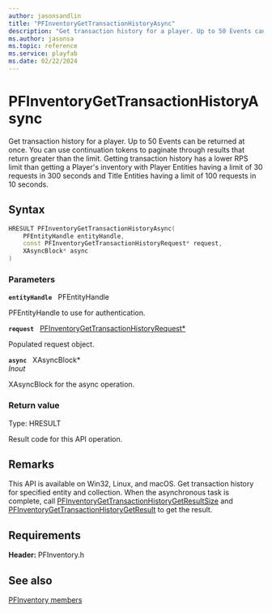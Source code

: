 ```yaml
---
author: jasonsandlin
title: "PFInventoryGetTransactionHistoryAsync"
description: "Get transaction history for a player. Up to 50 Events can be returned at once. You can use continuation tokens to paginate through results that return greater than the limit. Getting transaction history has a lower RPS limit than getting a Player's inventory with Player Entities having a limit of 30 requests in 300 seconds and Title Entities having a limit of 100 requests in 10 seconds."
ms.author: jasonsa
ms.topic: reference
ms.service: playfab
ms.date: 02/22/2024
---
```


# PFInventoryGetTransactionHistoryAsync  

Get transaction history for a player. Up to 50 Events can be returned at once. You can use continuation tokens to paginate through results that return greater than the limit. Getting transaction history has a lower RPS limit than getting a Player's inventory with Player Entities having a limit of 30 requests in 300 seconds and Title Entities having a limit of 100 requests in 10 seconds.  

## Syntax  
  
```cpp
HRESULT PFInventoryGetTransactionHistoryAsync(  
    PFEntityHandle entityHandle,  
    const PFInventoryGetTransactionHistoryRequest* request,  
    XAsyncBlock* async  
)  
```  
  
### Parameters  
  
**`entityHandle`** &nbsp; PFEntityHandle  
  
PFEntityHandle to use for authentication.  
  
**`request`** &nbsp; [PFInventoryGetTransactionHistoryRequest*](../../pfinventorytypes/structs/pfinventorygettransactionhistoryrequest.md)  
  
Populated request object.  
  
**`async`** &nbsp; XAsyncBlock*  
*_Inout_*  
  
XAsyncBlock for the async operation.  
  
  
### Return value
Type: HRESULT
  
Result code for this API operation.
  
## Remarks  
  
This API is available on Win32, Linux, and macOS. Get transaction history for specified entity and collection. When the asynchronous task is complete, call [PFInventoryGetTransactionHistoryGetResultSize](pfinventorygettransactionhistorygetresultsize.md) and [PFInventoryGetTransactionHistoryGetResult](pfinventorygettransactionhistorygetresult.md) to get the result.
  
## Requirements  
  
**Header:** PFInventory.h
  
## See also  
[PFInventory members](../pfinventory_members.md)  

  
  
